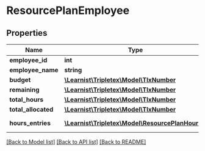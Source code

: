 # ResourcePlanEmployee

## Properties
Name | Type | Description | Notes
------------ | ------------- | ------------- | -------------
**employee_id** | **int** |  | [optional] 
**employee_name** | **string** |  | [optional] 
**budget** | [**\Learnist\Tripletex\Model\TlxNumber**](TlxNumber.md) |  | [optional] 
**remaining** | [**\Learnist\Tripletex\Model\TlxNumber**](TlxNumber.md) |  | [optional] 
**total_hours** | [**\Learnist\Tripletex\Model\TlxNumber**](TlxNumber.md) |  | [optional] 
**total_allocated** | [**\Learnist\Tripletex\Model\TlxNumber**](TlxNumber.md) |  | [optional] 
**hours_entries** | [**\Learnist\Tripletex\Model\ResourcePlanHours[]**](ResourcePlanHours.md) | List of HoursResourcePlanDTO | [optional] 

[[Back to Model list]](../../README.md#documentation-for-models) [[Back to API list]](../../README.md#documentation-for-api-endpoints) [[Back to README]](../../README.md)

